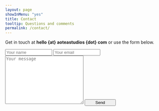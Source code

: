 ```yaml
---
layout: page
showInMenu: "yes"
title: Contact
tooltip: Questions and comments
permalink: /contact/
---
```


Get in touch at **hello {at} aoteastudios {dot} com** or use the form below.

<form action="//formspree.io/hello@aoteastudios.com" method="POST">
    <input type="text" name="name" placeholder="Your name" style = "width: 30%">
    <input type="text" name="_gotcha" style="display:none">
    <input type="email" name="_replyto" placeholder="Your email" style = "width: 30%">
    <textarea name="message" rows="10" placeholder="Your message" style = "width: 50%"></textarea>
    <button type="submit" style = "width: 100px">Send</button>
    <input type="hidden" name="_subject" value="Aotea Studios contact" />
</form>